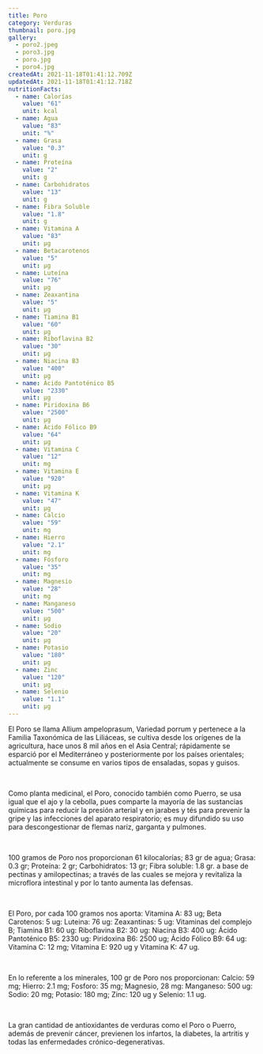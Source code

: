 ```yaml
---
title: Poro
category: Verduras
thumbnail: poro.jpg
gallery:
  - poro2.jpeg
  - poro3.jpg
  - poro.jpg
  - poro4.jpg
createdAt: 2021-11-18T01:41:12.709Z
updatedAt: 2021-11-18T01:41:12.718Z
nutritionFacts:
  - name: Calorías
    value: "61"
    unit: kcal
  - name: Agua
    value: "83"
    unit: "%"
  - name: Grasa
    value: "0.3"
    unit: g
  - name: Proteína
    value: "2"
    unit: g
  - name: Carbohidratos
    value: "13"
    unit: g
  - name: Fibra Soluble
    value: "1.8"
    unit: g
  - name: Vitamina A
    value: "83"
    unit: µg
  - name: Betacarotenos
    value: "5"
    unit: µg
  - name: Luteína
    value: "76"
    unit: µg
  - name: Zeaxantina
    value: "5"
    unit: µg
  - name: Tiamina B1
    value: "60"
    unit: µg
  - name: Riboflavina B2
    value: "30"
    unit: µg
  - name: Niacina B3
    value: "400"
    unit: µg
  - name: Ácido Pantoténico B5
    value: "2330"
    unit: µg
  - name: Piridoxina B6
    value: "2500"
    unit: µg
  - name: Ácido Fólico B9
    value: "64"
    unit: µg
  - name: Vitamina C
    value: "12"
    unit: mg
  - name: Vitamina E
    value: "920"
    unit: µg
  - name: Vitamina K
    value: "47"
    unit: µg
  - name: Calcio
    value: "59"
    unit: mg
  - name: Hierro
    value: "2.1"
    unit: mg
  - name: Fósforo
    value: "35"
    unit: mg
  - name: Magnesio
    value: "28"
    unit: mg
  - name: Manganeso
    value: "500"
    unit: µg
  - name: Sodio
    value: "20"
    unit: µg
  - name: Potasio
    value: "180"
    unit: µg
  - name: Zinc
    value: "120"
    unit: µg
  - name: Selenio
    value: "1.1"
    unit: µg
---
```

El Poro se llama Allium ampeloprasum, Variedad porrum y pertenece a la Familia Taxonómica de las Liliáceas, se cultiva desde los orígenes de la agricultura, hace unos 8 mil años en el Asia Central; rápidamente se esparció por el Mediterráneo y posteriormente por los países orientales; actualmente se consume en varios tipos de ensaladas, sopas y guisos.

<br/>

Como planta medicinal, el Poro, conocido también como Puerro, se usa igual que el ajo y la cebolla, pues comparte la mayoría de las sustancias químicas para reducir la presión arterial y en jarabes y tés para prevenir la gripe y las infecciones del aparato respiratorio; es muy difundido su uso para descongestionar de flemas nariz, garganta y pulmones.

<br/>

100 gramos de Poro nos proporcionan 61 kilocalorías; 83 gr de agua; Grasa: 0.3 gr; Proteína: 2 gr; Carbohidratos: 13 gr; Fibra soluble: 1.8 gr. a base de pectinas y amilopectinas; a través de las cuales se mejora y revitaliza la microflora intestinal y por lo tanto aumenta las defensas.

<br/>

El Poro, por cada 100 gramos nos aporta: Vitamina A: 83 ug; Beta Carotenos: 5 ug: Luteina: 76 ug: Zeaxantinas: 5 ug: Vitaminas del complejo B; Tiamina B1: 60 ug: Riboflavina B2: 30 ug: Niacina B3: 400 ug: Ácido Pantoténico B5: 2330 ug: Piridoxina B6: 2500 ug; Ácido Fólico B9: 64 ug: Vitamina C: 12 mg; Vitamina E: 920 ug y Vitamina K: 47 ug.

<br/>

En lo referente a los minerales, 100 gr de Poro nos proporcionan: Calcio: 59 mg; Hierro: 2.1 mg; Fosforo: 35 mg; Magnesio, 28 mg: Manganeso: 500 ug: Sodio: 20 mg; Potasio: 180 mg; Zinc: 120 ug y Selenio: 1.1 ug.

<br/>

La gran cantidad de antioxidantes de verduras como el Poro o Puerro, además de prevenir cáncer, previenen los infartos, la diabetes, la artritis y todas las enfermedades crónico-degenerativas.